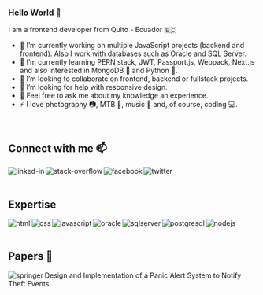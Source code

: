 ### Hello World 👋
I am a frontend developer from Quito - Ecuador 🇪🇨

- 🔭 I’m currently working on multiple JavaScript projects (backend and frontend). Also I work with databases such as Oracle and SQL Server.
- 🌱 I’m currently learning PERN stack, JWT, Passport.js, Webpack, Next.js and also interested in MongoDB 🍃 and Python 🐍. 
- 👯 I’m looking to collaborate on frontend, backend or fullstack projects. 
- 🤔 I’m looking for help with responsive design.
- 💬 Feel free to ask me about my knowledge an experience.
- ⚡ I love photography 📷, MTB 🚵, music 🎵 and, of course, coding 💻.

<br>

## Connect with me 📫
[<img align="left" alt="linked-in" src="https://img.shields.io/badge/-LinkedIn-0A66C2?logo=linkedin&logoColor=white&style=for-the-badge" />](https://www.linkedin.com/in/miguel-angel-baquero-tello/)
[<img align="left" alt="stack-overflow" src="https://img.shields.io/badge/-Stack%20Overflow-F58025?logo=stack-overflow&logoColor=white&style=for-the-badge" />](https://stackoverflow.com/users/10538027/miguel-%c3%81ngel-baquero)
[<img align="left" alt="facebook" src="https://img.shields.io/badge/-Facebook-1877F2?logo=facebook&logoColor=white&style=for-the-badge" />](https://www.facebook.com/mickey.migue/)
[<img align="left" alt="twitter" src="https://img.shields.io/badge/-Twitter-1DA1F2?logo=twitter&logoColor=white&style=for-the-badge" />](https://twitter.com/mickey_migue)

<br>
<br>

## Expertise
<img align="left" alt="html" src="https://img.shields.io/badge/-HTML-E34F26?logo=html5&logoColor=white&style=for-the-badge" />
<img align="left" alt="css" src="https://img.shields.io/badge/-CSS3-1572B6?logo=css3&logoColor=white&style=for-the-badge" />
<img align="left" alt="javascript" src="https://img.shields.io/badge/-JavaScript-F7DF1E?logo=javascript&logoColor=black&style=for-the-badge" />
<img align="left" alt="oracle" src="https://img.shields.io/badge/-Oracle-F80000?logo=oracle&logoColor=white&style=for-the-badge" />
<img align="left" alt="sqlserver" src="https://img.shields.io/badge/-SQL%20Server-CC2927?logo=microsoft-sql-server&logoColor=black&style=for-the-badge" />
<img align="left" alt="postgresql" src="https://img.shields.io/badge/-PostgreSQL-336791?logo=postgresql&logoColor=white&style=for-the-badge" />
<img align="left" alt="nodejs" src="https://img.shields.io/badge/-Node.js-026e00?logo=node.js&logoColor=white&style=for-the-badge" />

<br>
<br>

## Papers 📄
[<img align="left" alt="springer" src="https://img.shields.io/badge/-Springer-417db9?style=for-the-badge" />](https://link.springer.com/chapter/10.1007/978-3-030-32033-1_28) Design and Implementation of a Panic Alert System to Notify Theft Events 

<br>
<br>
